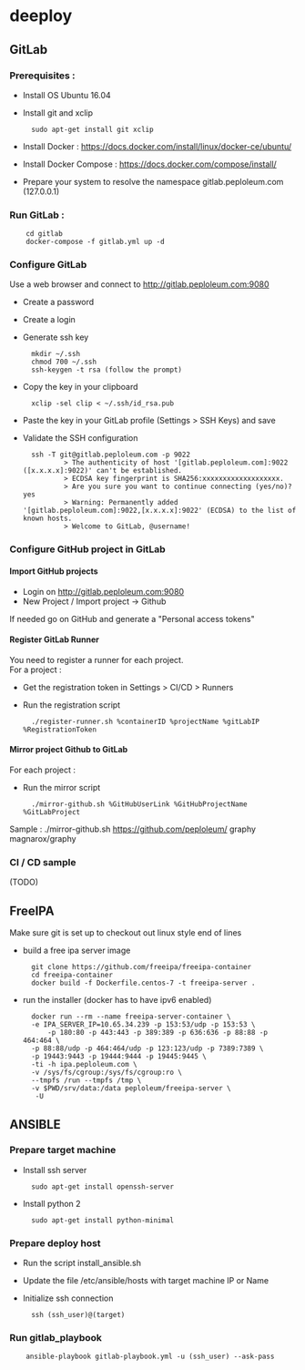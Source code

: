 # deeploy

## GitLab

### Prerequisites :
* Install OS Ubuntu 16.04 
* Install git and xclip

        sudo apt-get install git xclip
* Install Docker : https://docs.docker.com/install/linux/docker-ce/ubuntu/ 
* Install Docker Compose : https://docs.docker.com/compose/install/
* Prepare your system to resolve the namespace gitlab.peploleum.com (127.0.0.1)

### Run GitLab :

        cd gitlab
        docker-compose -f gitlab.yml up -d

### Configure GitLab
Use a web browser and connect to http://gitlab.peploleum.com:9080
* Create a password
* Create a login
* Generate ssh key

        mkdir ~/.ssh
        chmod 700 ~/.ssh
        ssh-keygen -t rsa (follow the prompt)
* Copy the key in your clipboard

        xclip -sel clip < ~/.ssh/id_rsa.pub
* Paste the key in your GitLab profile (Settings > SSH Keys) and save
* Validate the SSH configuration

        ssh -T git@gitlab.peploleum.com -p 9022
                > The authenticity of host '[gitlab.peploleum.com]:9022 ([x.x.x.x]:9022)' can't be established.
                > ECDSA key fingerprint is SHA256:xxxxxxxxxxxxxxxxxxx.
                > Are you sure you want to continue connecting (yes/no)? yes
                > Warning: Permanently added '[gitlab.peploleum.com]:9022,[x.x.x.x]:9022' (ECDSA) to the list of known hosts.
                > Welcome to GitLab, @username!

### Configure GitHub project in GitLab

#### Import GitHub projects
* Login on http://gitlab.peploleum.com:9080
* New Project / Import project -> Github

If needed go on GitHub and generate a "Personal access tokens"

#### Register GitLab Runner
You need to register a runner for each project.  
For a project :  
* Get the registration token in Settings > CI/CD > Runners  
* Run the registration script

        ./register-runner.sh %containerID %projectName %gitLabIP %RegistrationToken

#### Mirror project Github to GitLab
For each project :

* Run the mirror script

        ./mirror-github.sh %GitHubUserLink %GitHubProjectName %GitLabProject

Sample : ./mirror-github.sh https://github.com/peploleum/ graphy magnarox/graphy


### CI / CD sample
(TODO)


## FreeIPA

Make sure git is set up to checkout out linux style end of lines

* build a free ipa server image

        git clone https://github.com/freeipa/freeipa-container
        cd freeipa-container
        docker build -f Dockerfile.centos-7 -t freeipa-server .
        
* run the installer (docker has to have ipv6 enabled)
        
        docker run --rm --name freeipa-server-container \
        -e IPA_SERVER_IP=10.65.34.239 -p 153:53/udp -p 153:53 \
            -p 180:80 -p 443:443 -p 389:389 -p 636:636 -p 88:88 -p 464:464 \
        -p 88:88/udp -p 464:464/udp -p 123:123/udp -p 7389:7389 \
        -p 19443:9443 -p 19444:9444 -p 19445:9445 \
        -ti -h ipa.peploleum.com \
        -v /sys/fs/cgroup:/sys/fs/cgroup:ro \
        --tmpfs /run --tmpfs /tmp \
        -v $PWD/srv/data:/data peploleum/freeipa-server \
         -U

## ANSIBLE

### Prepare target machine

* Install ssh server

        sudo apt-get install openssh-server

* Install python 2

        sudo apt-get install python-minimal

### Prepare deploy host

* Run the script install_ansible.sh
* Update the file /etc/ansible/hosts with target machine IP or Name
* Initialize ssh connection

        ssh (ssh_user)@(target)

### Run gitlab_playbook

        ansible-playbook gitlab-playbook.yml -u (ssh_user) --ask-pass

